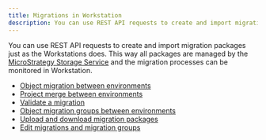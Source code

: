 ```yaml
---
title: Migrations in Workstation
description: You can use REST API requests to create and import migration packages just as the Workstations does. This way all packages are managed by the MicroStrategy Storage Service and the migration processes can be monitored in Workstation.
---
```


<Available since="2021 Update 6" />

You can use REST API requests to create and import migration packages just as the Workstations does. This way all packages are managed by the [MicroStrategy Storage Service](https://www2.microstrategy.com/producthelp/Current/Workstation/WebHelp/Lang_1033/Content/storage_service.htm) and the migration processes can be monitored in Workstation.

- [Object migration between environments](object-migration-between-environments.md)
- [Project merge between environments](project-merge-between-environments.md)
- [Validate a migration](validate-migrations.md)
- [Object migration groups between environments](object-migration-groups-between-environments.md)
- [Upload and download migration packages](upload-and-download-migration-packages.md)
- [Edit migrations and migration groups](edit-migrations-and-migration-groups.md) <Available since="2021 Update 9" inline />
